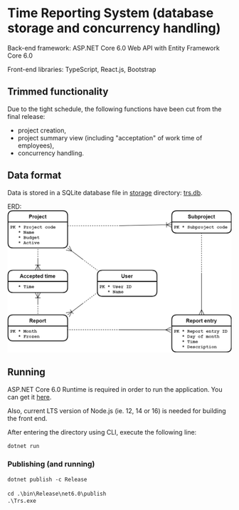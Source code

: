 # Time Reporting System (database storage and concurrency handling)

Back-end framework: ASP.NET Core 6.0 Web API with Entity Framework Core 6.0

Front-end libraries: TypeScript, React.js, Bootstrap

## Trimmed functionality
Due to the tight schedule, the following functions have been cut from the final release:
- project creation,
- project summary view (including "acceptation" of work time of employees),
- concurrency handling.

## Data format

Data is stored in a SQLite database file in [storage](storage) directory: [trs.db](storage/trs.db).

ERD:
![Entity Relationship Diagram](db_design.drawio.png)

## Running

ASP.NET Core 6.0 Runtime is required in order to run the application. You can get it [here](https://dotnet.microsoft.com/en-us/download/dotnet/6.0).

Also, current LTS version of Node.js (ie. 12, 14 or 16) is needed for building the front end.

After entering the directory using CLI, execute the following line:
```
dotnet run
```

### Publishing (and running)
```batch
dotnet publish -c Release

cd .\bin\Release\net6.0\publish
.\Trs.exe
```
